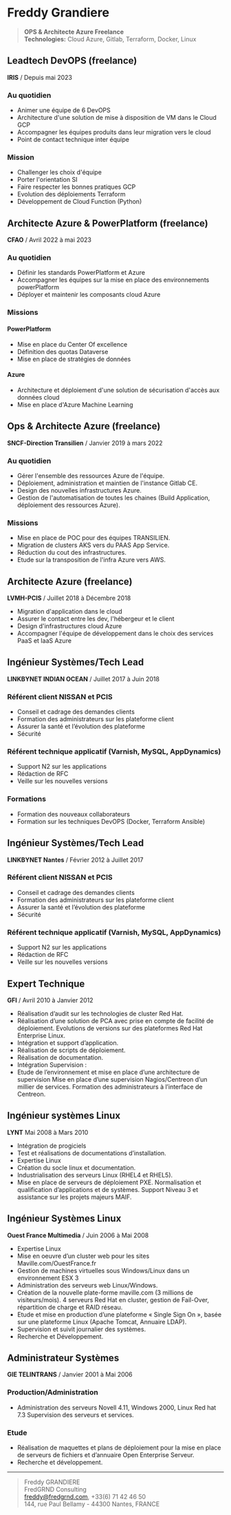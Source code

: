 # Freddy Grandiere

> **OPS & Architecte Azure Freelance** \
> **Technologies:** Cloud Azure, Gitlab, Terraform, Docker, Linux

## Leadtech DevOPS (freelance)

**IRIS** / Depuis mai 2023

### Au quotidien
* Animer une équipe de 6 DevOPS
* Architecture d'une solution de mise à disposition de VM dans le Cloud GCP
* Accompagner les équipes produits dans leur migration vers le cloud
* Point de contact technique inter équipe

### Mission

* Challenger les choix d'équipe
* Porter l'orientation SI
* Faire respecter les bonnes pratiques GCP
* Evolution des déploiements Terraform
* Développement de Cloud Function (Python)
<div style="page-break-after: always;"></div>

## Architecte Azure & PowerPlatform (freelance)

**CFAO** / Avril 2022 à mai 2023

### Au quotidien

* Définir les standards PowerPlatform et Azure
* Accompagner les équipes sur la mise en place des environnements powerPlatform
* Déployer et maintenir les composants cloud Azure

### Missions

#### PowerPlatform
  * Mise en place du Center Of excellence 
  * Définition des quotas Dataverse
  * Mise en place de stratégies de données

#### Azure
  * Architecture et déploiement d'une solution de sécurisation d'accès aux données cloud
  * Mise en place d'Azure Machine Learning

<div style="page-break-after: always;"></div>

## Ops & Architecte Azure (freelance)

**SNCF-Direction Transilien** / Janvier 2019 à mars 2022

### Au quotidien

* Gérer l'ensemble des ressources Azure de l'équipe.
* Déploiement, administration et maintien de l'instance Gitlab CE.
* Design des nouvelles infrastructures Azure.
* Gestion de l'automatisation de toutes les chaines (Build Application, déploiement des ressources Azure).

### Missions

* Mise en place de POC pour des équipes TRANSILIEN.
* Migration de clusters AKS vers du PAAS App Service.
* Réduction du cout des infrastructures.
* Etude sur la transposition de l'infra Azure vers AWS.

<div style="page-break-after: always;"></div>

## Architecte Azure (freelance)

**LVMH-PCIS** / Juillet 2018 à Décembre 2018

* Migration d'application dans le cloud
* Assurer le contact entre les dev, l'hébergeur et le client
* Design d'infrastructures cloud Azure
* Accompagner l'équipe de développement dans le choix des services PaaS et IaaS Azure

## Ingénieur Systèmes/Tech Lead

**LINKBYNET INDIAN OCEAN** / Juillet 2017 à Juin 2018

### Référent client NISSAN et PCIS

* Conseil et cadrage des demandes clients
* Formation des administrateurs sur les plateforme client
* Assurer la santé et l’évolution des plateforme
* Sécurité

### Référent technique applicatif (Varnish, MySQL, AppDynamics)

* Support N2 sur les applications
* Rédaction de RFC
* Veille sur les nouvelles versions

### Formations

* Formation des nouveaux collaborateurs
* Formation sur les techniques DevOPS (Docker, Terraform Ansible)

<div style="page-break-after: always;"></div>

## Ingénieur Systèmes/Tech Lead

**LINKBYNET Nantes** / Février 2012 à Juillet 2017

### Référent client NISSAN et PCIS

* Conseil et cadrage des demandes clients
* Formation des administrateurs sur les plateforme client
* Assurer la santé et l’évolution des plateforme
* Sécurité

### Référent technique applicatif (Varnish, MySQL, AppDynamics)

* Support N2 sur les applications
* Rédaction de RFC
* Veille sur les nouvelles versions
## Expert Technique

**GFI** / Avril 2010 à Janvier 2012

* Réalisation d’audit sur les technologies de cluster Red Hat.
* Réalisation d’une solution de PCA avec prise en compte de facilité de déploiement. Evolutions de versions sur des plateformes Red Hat Enterprise Linux.
* Intégration et support d’application.
* Réalisation de scripts de déploiement.
* Réalisation de documentation.
* Intégration Supervision :
* Etude de l’environnement et mise en place d’une architecture de supervision Mise en place d’une supervision Nagios/Centreon d’un millier de services. Formation des administrateurs à l’interface de Centreon.

<div style="page-break-after: always;"></div>

## Ingénieur systèmes Linux

**LYNT** Mai 2008 à Mars 2010

* Intégration de progiciels
* Test et réalisations de documentations d’installation.
* Expertise Linux
* Création du socle linux et documentation.
* Industrialisation des serveurs Linux (RHEL4 et RHEL5).
* Mise en place de serveurs de déploiement PXE. Normalisation et qualification d’applications et de systèmes. Support Niveau 3 et assistance sur les projets majeurs MAIF.

## Ingénieur Systèmes Linux

**Ouest France Multimedia** / Juin 2006 à Mai 2008

* Expertise Linux
* Mise en oeuvre d’un cluster web pour les sites Maville.com/OuestFrance.fr
* Gestion de machines virtuelles sous Windows/Linux dans un environnement ESX 3
* Administration des serveurs web Linux/Windows.
* Création de la nouvelle plate-forme maville.com (3 millions de visiteurs/mois). 4 serveurs Red Hat en cluster, gestion de Fail-Over, répartition de charge et RAID réseau.
* Etude et mise en production d’une plateforme « Single Sign On », basée sur une plateforme Linux (Apache Tomcat, Annuaire LDAP).
* Supervision et suivit journalier des systèmes.
* Recherche et Développement.
<div style="page-break-after: always;"></div>

## Administrateur Systèmes

**GIE TELINTRANS** / Janvier 2001 à Mai 2006

### Production/Administration

* Administration des serveurs Novell 4.11, Windows 2000, Linux Red hat 7.3 Supervision des serveurs et services.

### Etude

* Réalisation de maquettes et plans de déploiement pour la mise en place de serveurs de fichiers et d’annuaire Open Enterprise Serveur.
* Recherche et développement.

----

> Freddy GRANDIERE \
> FredGRND Consulting \
> <freddy@fredgrnd.com>, +33(6) 71 42 46 50 \
> 144, rue Paul Bellamy - 44300 Nantes, FRANCE
